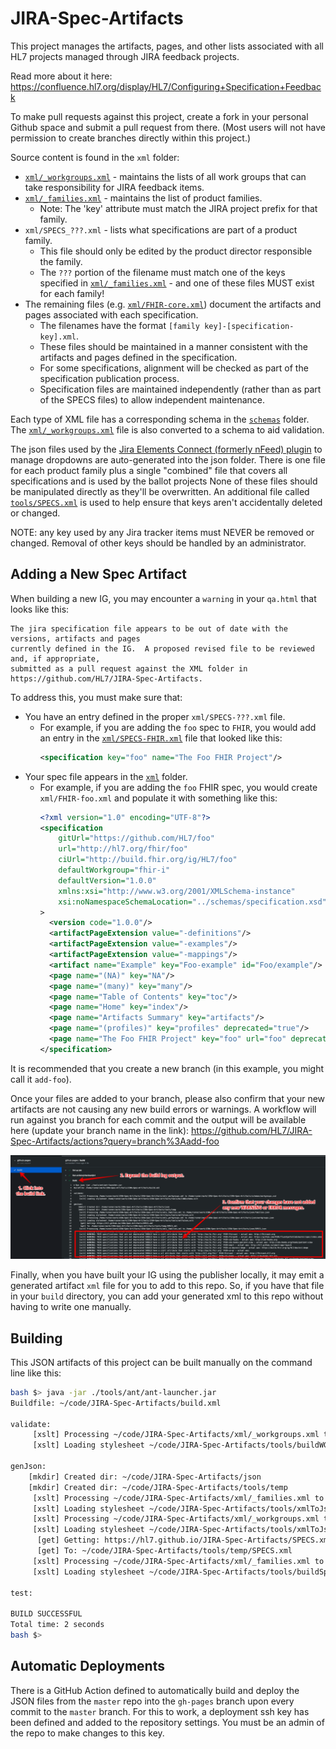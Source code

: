 # JIRA-Spec-Artifacts
This project manages the artifacts, pages, and other lists associated with all HL7 projects managed through JIRA feedback projects.

Read more about it here: <https://confluence.hl7.org/display/HL7/Configuring+Specification+Feedback>

To make pull requests against this project, create a fork in your personal Github space and submit a pull request from there.  (Most users will not have permission to create branches directly within this project.)

Source content is found in the `xml` folder:
* [`xml/_workgroups.xml`](xml/_workgroups.xml) - maintains the lists of all work groups that can take responsibility for JIRA feedback items.
* [`xml/_families.xml`](xml/_families.xml) - maintains the list of product families.
    * Note: The 'key' attribute must match the JIRA project prefix for that family.
* `xml/SPECS_???.xml` - lists what specifications are part of a product family.
    * This file should only be edited by the product director responsible the family.
    * The `???` portion of the filename must match one of the keys specified in [`xml/_families.xml`](xml/_families.xml) - and one of these files MUST exist for each family!
* The remaining files (e.g. [`xml/FHIR-core.xml`](xml/FHIR-core.xml)) document the artifacts and pages associated with each specification.
    * The filenames have the format `[family key]-[specification-key].xml`.
    * These files should be maintained in a manner consistent with the artifacts and pages defined in the specification.
    * For some specifications, alignment will be checked as part of the specification publication process.
    * Specification files are maintained independently (rather than as part of the SPECS files) to allow independent maintenance.

Each type of XML file has a corresponding schema in the [`schemas`](shemas) folder.  The [`xml/_workgroups.xml`](xml/_workgroups.xml) file is also converted to a schema to aid validation.

The json files used by the [Jira Elements Connect (formerly nFeed) plugin](https://marketplace.atlassian.com/apps/23337/elements-connect-formerly-nfeed) to manage dropdowns are auto-generated into the json folder.
There is one file for each product family plus a single "combined" file that covers all specifications and is used by the ballot projects
None of these files should be manipulated directly as they'll be overwritten.
An additional file called [`tools/SPECS.xml`](tools/SPECS.xml) is used to help ensure that keys aren't accidentally deleted or changed.

NOTE: any key used by any Jira tracker items must NEVER be removed or changed.  Removal of other keys should be handled by an administrator.

## Adding a New Spec Artifact

When building a new IG, you may encounter a `warning` in your `qa.html` that looks like this:
```
The jira specification file appears to be out of date with the versions, artifacts and pages 
currently defined in the IG.  A proposed revised file to be reviewed and, if appropriate, 
submitted as a pull request against the XML folder in https://github.com/HL7/JIRA-Spec-Artifacts.
```

To address this, you must make sure that:
* You have an entry defined in the proper `xml/SPECS-???.xml` file.
    * For example, if you are adding the `foo` spec to `FHIR`, you would add an entry in the [`xml/SPECS-FHIR.xml`](xml/SPECS-FHIR.xml) file that looked like this:
        ```xml
        <specification key="foo" name="The Foo FHIR Project"/>
        ```
* Your spec file appears in the [`xml`](xml) folder.
    * For example, if you are adding the `foo` FHIR spec, you would create `xml/FHIR-foo.xml` and populate it with something like this:
        ```xml
        <?xml version="1.0" encoding="UTF-8"?>
        <specification
            gitUrl="https://github.com/HL7/foo"
            url="http://hl7.org/fhir/foo"
            ciUrl="http://build.fhir.org/ig/HL7/foo"
            defaultWorkgroup="fhir-i"
            defaultVersion="1.0.0"
            xmlns:xsi="http://www.w3.org/2001/XMLSchema-instance"
            xsi:noNamespaceSchemaLocation="../schemas/specification.xsd"
        >
          <version code="1.0.0"/>
          <artifactPageExtension value="-definitions"/>
          <artifactPageExtension value="-examples"/>
          <artifactPageExtension value="-mappings"/>
          <artifact name="Example" key="Foo-example" id="Foo/example"/>
          <page name="(NA)" key="NA"/>
          <page name="(many)" key="many"/>
          <page name="Table of Contents" key="toc"/>
          <page name="Home" key="index"/>
          <page name="Artifacts Summary" key="artifacts"/>
          <page name="(profiles)" key="profiles" deprecated="true"/>
          <page name="The Foo FHIR Project" key="foo" url="foo" deprecated="true"/>
        </specification>
        ```

It is recommended that you create a new branch (in this example, you might call it `add-foo`).

Once your files are added to your branch, please also confirm that your new artifacts are not causing any new build errors or warnings.  A workflow will run against you branch for each commit and the output will be available here (update your branch name in the link): <https://github.com/HL7/JIRA-Spec-Artifacts/actions?query=branch%3Aadd-foo>

![screenshot](images/check-build-log.png)

Finally, when you have built your IG using the publisher locally, it may emit a generated artifact `xml` file for you to add to this repo.  So, if you have that file in your `build` directory, you can add your generated xml to this repo without having to write one manually.

## Building
This JSON artifacts of this project can be built manually on the command line like this:
```sh
bash $> java -jar ./tools/ant/ant-launcher.jar
Buildfile: ~/code/JIRA-Spec-Artifacts/build.xml

validate:
     [xslt] Processing ~/code/JIRA-Spec-Artifacts/xml/_workgroups.xml to ~/code/JIRA-Spec-Artifacts/schemas/workgroups.xsd
     [xslt] Loading stylesheet ~/code/JIRA-Spec-Artifacts/tools/buildWGschema.xslt

genJson:
    [mkdir] Created dir: ~/code/JIRA-Spec-Artifacts/json
    [mkdir] Created dir: ~/code/JIRA-Spec-Artifacts/tools/temp
     [xslt] Processing ~/code/JIRA-Spec-Artifacts/xml/_families.xml to ~/code/JIRA-Spec-Artifacts/json/families.json
     [xslt] Loading stylesheet ~/code/JIRA-Spec-Artifacts/tools/xmlToJson.xslt
     [xslt] Processing ~/code/JIRA-Spec-Artifacts/xml/_workgroups.xml to ~/code/JIRA-Spec-Artifacts/json/workgroups.json
     [xslt] Loading stylesheet ~/code/JIRA-Spec-Artifacts/tools/xmlToJson.xslt
      [get] Getting: https://hl7.github.io/JIRA-Spec-Artifacts/SPECS.xml
      [get] To: ~/code/JIRA-Spec-Artifacts/tools/temp/SPECS.xml
     [xslt] Processing ~/code/JIRA-Spec-Artifacts/xml/_families.xml to ~/code/JIRA-Spec-Artifacts/json/SPECS.json
     [xslt] Loading stylesheet ~/code/JIRA-Spec-Artifacts/tools/buildSpecJSON.xslt

test:

BUILD SUCCESSFUL
Total time: 2 seconds
bash $> 
```

## Automatic Deployments
There is a GitHub Action defined to automatically build and deploy the JSON files from the `master` repo into the `gh-pages` branch upon every commit to the `master` branch.  For this to work, a deployment ssh key has been defined and added to the repository settings.  You must be an admin of the repo to make changes to this key.
